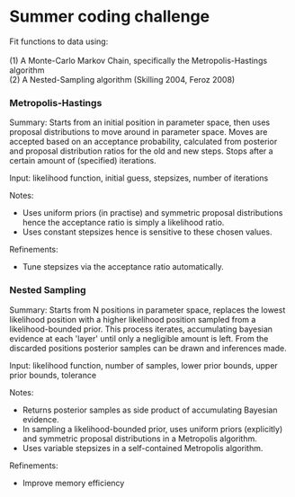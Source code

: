 # Summer coding challenge
 
Fit functions to data using:<br /><br /> (1) A Monte-Carlo Markov Chain, specifically the Metropolis-Hastings algorithm<br /> (2) A Nested-Sampling algorithm (Skilling 2004, Feroz 2008)


### Metropolis-Hastings

Summary: Starts from an initial position in parameter space, then uses proposal distributions to move around in parameter space. Moves are accepted based on an acceptance probability, calculated from posterior and proposal distribution ratios for the old and new steps. Stops after a certain amount of (specified) iterations. 

Input: likelihood function, initial guess, stepsizes, number of iterations

Notes: 
- Uses uniform priors (in practise) and symmetric proposal distributions hence the acceptance ratio is simply a likelihood ratio.
- Uses constant stepsizes hence is sensitive to these chosen values.

Refinements:
- Tune stepsizes via the acceptance ratio automatically.

### Nested Sampling

Summary: Starts from N positions in parameter space, replaces the lowest likelihood position with a higher likelihood position sampled from a likelihood-bounded prior. This process iterates, accumulating bayesian evidence at each 'layer' until only a negligible amount is left. From the discarded positions posterior samples can be drawn and inferences made.

Input: likelihood function, number of samples, lower prior bounds, upper prior bounds, tolerance

Notes:
- Returns posterior samples as side product of accumulating Bayesian evidence.
- In sampling a likelihood-bounded prior, uses uniform priors (explicitly) and symmetric proposal distributions in a Metropolis algorithm.
- Uses variable stepsizes in a self-contained Metropolis algorithm.

Refinements:
- Improve memory efficiency


